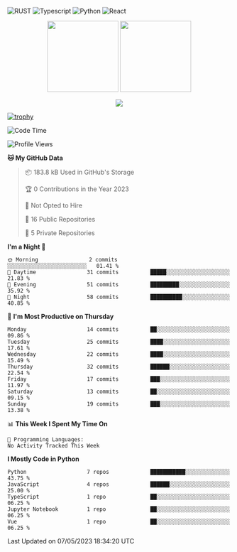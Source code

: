 ![RUST](https://img.shields.io/badge/-Rust-141414?style=flat&logo=rust)
![Typescript](https://img.shields.io/badge/-Typescript-141414?style=flat&logo=typescript)
![Python](https://img.shields.io/badge/-Python-141414?style=flat&logo=python)
![React](https://img.shields.io/badge/-React-141414?style=flat&logo=react)

<p align="center">
  <img height="160" src="https://github-readme-stats.vercel.app/api/top-langs/?username=k4zam1&theme=dracula&hide=html,css,dockerfile,shell,ejs,stylus,javascript&count_private=true&show_icons=true&hide_border=true&layout=compact"/>
  <img height="160" src="https://github-readme-stats.vercel.app/api?username=k4zam1&count_private=true&show_icons=true&theme=dracula&include_all_commits=true&hide_border=true"/>
</p>
<p align="center">
<img src="https://activity-graph.herokuapp.com/graph?username=k4zam1&theme=dracula"/>
</p>

[![trophy](https://github-profile-trophy.vercel.app/?username=k4zam1)](https://github.com/ryo-ma/github-profile-trophy)

<!--START_SECTION:waka-->
![Code Time](http://img.shields.io/badge/Code%20Time-584%20hrs%2030%20mins-blue)

![Profile Views](http://img.shields.io/badge/Profile%20Views-0-blue)

**🐱 My GitHub Data** 

> 📦 183.8 kB Used in GitHub's Storage 
 > 
> 🏆 0 Contributions in the Year 2023
 > 
> 🚫 Not Opted to Hire
 > 
> 📜 16 Public Repositories 
 > 
> 🔑 5 Private Repositories 
 > 
**I'm a Night 🦉** 

```text
🌞 Morning                2 commits           ░░░░░░░░░░░░░░░░░░░░░░░░░   01.41 % 
🌆 Daytime                31 commits          █████░░░░░░░░░░░░░░░░░░░░   21.83 % 
🌃 Evening                51 commits          █████████░░░░░░░░░░░░░░░░   35.92 % 
🌙 Night                  58 commits          ██████████░░░░░░░░░░░░░░░   40.85 % 
```
📅 **I'm Most Productive on Thursday** 

```text
Monday                   14 commits          ██░░░░░░░░░░░░░░░░░░░░░░░   09.86 % 
Tuesday                  25 commits          ████░░░░░░░░░░░░░░░░░░░░░   17.61 % 
Wednesday                22 commits          ████░░░░░░░░░░░░░░░░░░░░░   15.49 % 
Thursday                 32 commits          ██████░░░░░░░░░░░░░░░░░░░   22.54 % 
Friday                   17 commits          ███░░░░░░░░░░░░░░░░░░░░░░   11.97 % 
Saturday                 13 commits          ██░░░░░░░░░░░░░░░░░░░░░░░   09.15 % 
Sunday                   19 commits          ███░░░░░░░░░░░░░░░░░░░░░░   13.38 % 
```


📊 **This Week I Spent My Time On** 

```text
💬 Programming Languages: 
No Activity Tracked This Week
```

**I Mostly Code in Python** 

```text
Python                   7 repos             ███████████░░░░░░░░░░░░░░   43.75 % 
JavaScript               4 repos             ██████░░░░░░░░░░░░░░░░░░░   25.00 % 
TypeScript               1 repo              ██░░░░░░░░░░░░░░░░░░░░░░░   06.25 % 
Jupyter Notebook         1 repo              ██░░░░░░░░░░░░░░░░░░░░░░░   06.25 % 
Vue                      1 repo              ██░░░░░░░░░░░░░░░░░░░░░░░   06.25 % 
```




 Last Updated on 07/05/2023 18:34:20 UTC
<!--END_SECTION:waka-->
